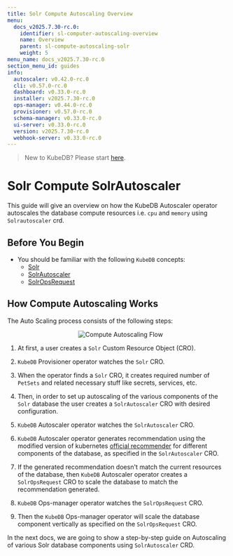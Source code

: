```yaml
---
title: Solr Compute Autoscaling Overview
menu:
  docs_v2025.7.30-rc.0:
    identifier: sl-computer-autoscaling-overview
    name: Overview
    parent: sl-compute-autoscaling-solr
    weight: 5
menu_name: docs_v2025.7.30-rc.0
section_menu_id: guides
info:
  autoscaler: v0.42.0-rc.0
  cli: v0.57.0-rc.0
  dashboard: v0.33.0-rc.0
  installer: v2025.7.30-rc.0
  ops-manager: v0.44.0-rc.0
  provisioner: v0.57.0-rc.0
  schema-manager: v0.33.0-rc.0
  ui-server: v0.33.0-rc.0
  version: v2025.7.30-rc.0
  webhook-server: v0.33.0-rc.0
---
```


> New to KubeDB? Please start [here](/docs/v2025.7.30-rc.0/README).

# Solr Compute SolrAutoscaler

This guide will give an overview on how the KubeDB Autoscaler operator autoscales the database compute resources i.e. `cpu` and `memory` using `Solrautoscaler` crd.

## Before You Begin

- You should be familiar with the following `KubeDB` concepts:
    - [Solr](/docs/v2025.7.30-rc.0/guides/solr/concepts/solr)
    - [SolrAutoscaler](/docs/v2025.7.30-rc.0/guides/solr/concepts/autoscaler)
    - [SolrOpsRequest](/docs/v2025.7.30-rc.0/guides/solr/concepts/solropsrequests)

## How Compute Autoscaling Works

The Auto Scaling process consists of the following steps:

<p align="center">
  <img alt="Compute Autoscaling Flow"  src="/docs/v2025.7.30-rc.0/images/day-2-operation/solr/compute-autoscaling.svg">
</p>

1. At first, a user creates a `Solr` Custom Resource Object (CRO).

2. `KubeDB` Provisioner  operator watches the `Solr` CRO.

3. When the operator finds a `Solr` CRO, it creates required number of `PetSets` and related necessary stuff like secrets, services, etc.

4. Then, in order to set up autoscaling of the various components of the `Solr` database the user creates a `SolrAutoscaler` CRO with desired configuration.

5. `KubeDB` Autoscaler operator watches the `SolrAutoscaler` CRO.

6. `KubeDB` Autoscaler operator generates recommendation using the modified version of kubernetes [official recommender](https://github.com/kubernetes/autoscaler/tree/master/vertical-pod-autoscaler/pkg/recommender) for different components of the database, as specified in the `SolrAutoscaler` CRO.

7. If the generated recommendation doesn't match the current resources of the database, then `KubeDB` Autoscaler operator creates a `SolrOpsRequest` CRO to scale the database to match the recommendation generated.

8. `KubeDB` Ops-manager operator watches the `SolrOpsRequest` CRO.

9. Then the `KubeDB` Ops-manager operator will scale the database component vertically as specified on the `SolrOpsRequest` CRO.

In the next docs, we are going to show a step-by-step guide on Autoscaling of various Solr database components using `SolrAutoscaler` CRD.

